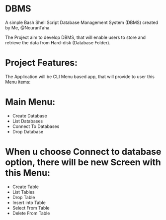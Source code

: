 # DBMS
A simple Bash Shell Script Database Management System (DBMS) created by Me, @NouranTaha.

The Project aim to develop DBMS, that will enable users to store and retrieve the data from Hard-disk (Database Folder).

# Project Features:
The Application will be CLI Menu based app, that will provide to user this Menu items:

# Main Menu:
- Create Database
- List Databases
- Connect To Databases
- Drop Database

# When u choose Connect to database option, there will be new Screen with this Menu:
- Create Table 
- List Tables
- Drop Table
- Insert into Table
- Select From Table
- Delete From Table
